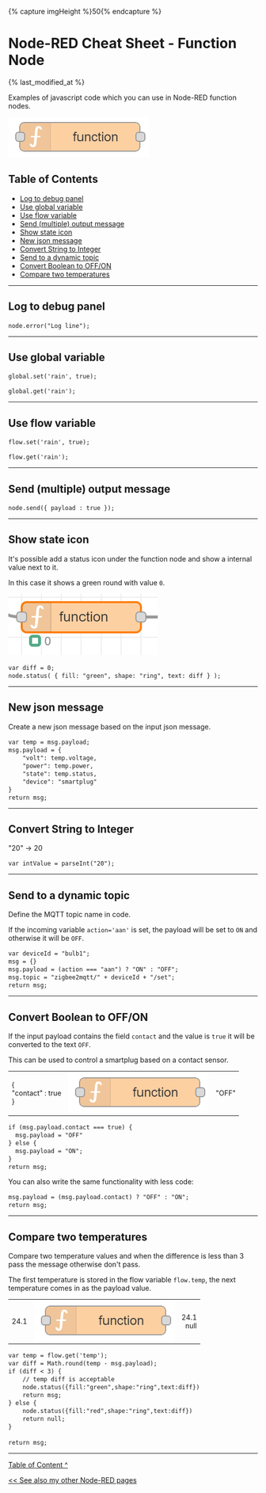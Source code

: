 {% capture imgHeight %}50{% endcapture %}
# Node-RED Cheat Sheet - Function Node
{% last_modified_at %}

Examples of javascript code which you can use in Node-RED function nodes.

![](images/nodes/node_function.png)

## Table of Contents
<!-- TOC -->
* [Log to debug panel](#log-to-debug-panel)
* [Use global variable](#use-global-variable)
* [Use flow variable](#use-flow-variable)
* [Send (multiple) output message](#send-multiple-output-message)
* [Show state icon](#show-state-icon)
* [New json message](#new-json-message)
* [Convert String to Integer](#convert-string-to-integer)
* [Send to a dynamic topic](#send-to-a-dynamic-topic)
* [Convert Boolean to OFF/ON](#convert-boolean-to-offon)
* [Compare two temperatures](#compare-two-temperatures)
<!-- TOC -->

---
## Log to debug panel
```
node.error("Log line");
```
---
## Use global variable
```
global.set('rain', true); 
```
```
global.get('rain'); 
```
---
## Use flow variable
```
flow.set('rain', true); 
```
```
flow.get('rain'); 
```
---
## Send (multiple) output message
```
node.send({ payload : true });
```
---
## Show state icon
It's possible add a status icon under the function node and show a internal value next to it.

In this case it shows a green round with value `0`.

<img src="images/node_function_status.png" height="{{imgHeight}}px">

```
var diff = 0;
node.status( { fill: "green", shape: "ring", text: diff } );
```
---
## New json message
Create a new json message based on the input json message.
```
var temp = msg.payload;
msg.payload = {
    "volt": temp.voltage,
	"power": temp.power,
	"state": temp.status,
	"device": "smartplug"
}
return msg;
```

---
## Convert String to Integer
"20" -> 20
```
var intValue = parseInt("20");
```

---
## Send to a dynamic topic
Define the MQTT topic name in code. 

If the incoming variable `action='aan'` is set, the payload will be set to `ON` and otherwise it will be `OFF`.
```
var deviceId = "bulb1";
msg = {}
msg.payload = (action === "aan") ? "ON" : "OFF";
msg.topic = "zigbee2mqtt/" + deviceId + "/set";
return msg;
```

---
## Convert Boolean to OFF/ON
If the input payload contains the field `contact` and the value is `true` it will be converted to the text `OFF`. 

This can be used to control a smartplug based on a contact sensor.
<div class="nodered">

|                            |                                                                          |       |
|:---------------------------|--------------------------------------------------------------------------|------:|
| {<br>"contact" : true<br>} | <img src="images/nodes/node_function.png" height="{{imgHeight}}px"> <br> | "OFF" |

</div>

```
if (msg.payload.contact === true) { 
  msg.payload = "OFF" 
} else {
  msg.payload = "ON";
}
return msg;
```
You can also write the same functionality with less code:
```
msg.payload = (msg.payload.contact) ? "OFF" : "ON";
return msg;
```

---
## Compare two temperatures
Compare two temperature values and when the difference is less than 3 pass the message otherwise don't pass.

The first temperature is stored in the flow variable `flow.temp`, the next temperature comes in as the payload value.

<div class="nodered">

|      |                                                                          |              |
|:-----|--------------------------------------------------------------------------|-------------:|
| 24.1 | <img src="images/nodes/node_function.png" height="{{imgHeight}}px"> <br> | 24.1<br>null |

</div>

```
var temp = flow.get('temp');
var diff = Math.round(temp - msg.payload);
if (diff < 3) {
    // temp diff is acceptable
    node.status({fill:"green",shape:"ring",text:diff})
    return msg;
} else {
    node.status({fill:"red",shape:"ring",text:diff})
    return null;
}

return msg;
```

---
[Table of Content ^](#table-of-contents)

[<< See also my other Node-RED pages](index)

